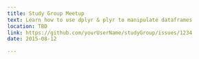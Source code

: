 ```yaml
---
title: Study Group Meetup
text: Learn how to use dplyr & plyr to manipulate dataframes
location: TBD
link: https://github.com/yourUserName/studyGroup/issues/1234
date: 2015-08-12

---
```

